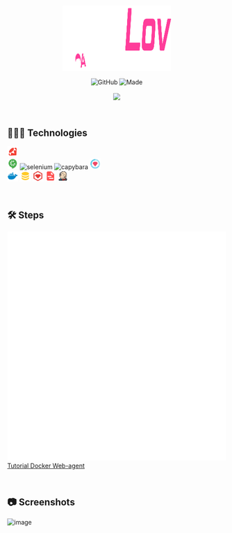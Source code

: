 <div align="center"><img src="https://raw.githubusercontent.com/asilvadev/QA-automacao-RockLov/70fb6de966dc12f2dc958246079b5a452aba6846/_/logo.9ba1ab0c.svg" title="jenkins" alt="jenkins" width="250" height="150" />

![GitHub](https://img.shields.io/github/license/asilvadev/QA-automacao-RockLov?style=flat-square)
![Made](https://img.shields.io/badge/Made_with-Coffee-red?logo=coffeescript&style=flat-square)
<br/>
<br/>
<a href="https://www.linkedin.com/in/alan-victor-222617205/">
    <img src="https://img.shields.io/badge/linkedin-%230077B5.svg?&style=for-the-badge&logo=linkedin&logoColor=white" height="25"/>
  </a>
</div>
<br/>


## 👨🏽‍💻 Technologies
<p align="left">
<img src="https://raw.githubusercontent.com/PKief/vscode-material-icon-theme/85ec92b476b9e9ef1d1e18cb42f894b6124cee88/icons/ruby.svg" title="ruby" alt="ruby" width="25" height="25" />
<br/>
<img src="https://raw.githubusercontent.com/PKief/vscode-material-icon-theme/85ec92b476b9e9ef1d1e18cb42f894b6124cee88/icons/cucumber.svg" title="cucumber" alt="cucumber" width="25" height="25" />
<img src="https://avatars.githubusercontent.com/u/983927?s=200&v=4" title="selenium" alt="selenium" width="24" height="24" />
<img src="https://img.stackshare.io/service/2595/capybara.png" title="capybara" alt="capybara" width="24" height="24" />
<img src="https://raw.githubusercontent.com/vscode-icons/vscode-icons/1120bad531c928642d2ee49942be079a9fb0519b/icons/file_type_rspec.svg" title="rspec" alt="rspec" width="25" height="25" />
<br/>
<img src="https://raw.githubusercontent.com/PKief/vscode-material-icon-theme/85ec92b476b9e9ef1d1e18cb42f894b6124cee88/icons/docker.svg" title="docker" alt="docker" width="25" height="25" />
<img src="https://raw.githubusercontent.com/PKief/vscode-material-icon-theme/85ec92b476b9e9ef1d1e18cb42f894b6124cee88/icons/database.svg" title="database" alt="database" width="25" height="25" />
<img src="https://raw.githubusercontent.com/PKief/vscode-material-icon-theme/85ec92b476b9e9ef1d1e18cb42f894b6124cee88/icons/gemfile.svg" title="gemfile" alt="gemfile" width="25" height="25" />
<img src="https://raw.githubusercontent.com/PKief/vscode-material-icon-theme/85ec92b476b9e9ef1d1e18cb42f894b6124cee88/icons/yaml.svg" title="yaml" alt="yaml" width="25" height="25" />
<img src="https://raw.githubusercontent.com/PKief/vscode-material-icon-theme/85ec92b476b9e9ef1d1e18cb42f894b6124cee88/icons/jenkins.svg" title="jenkins" alt="jenkins" width="25" height="25" />
</P>
<br/>

## 🛠️ Steps
![image](images_readme/steps.svg)
[Tutorial Docker Web-agent](https://bit.ly/3ktpEw2)

<br/>

## 📷 Screenshots
![image](images_readme/71cf24c20ced.gif)


## 
